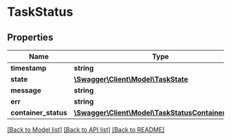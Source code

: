# TaskStatus

## Properties
Name | Type | Description | Notes
------------ | ------------- | ------------- | -------------
**timestamp** | **string** |  | [optional] 
**state** | [**\Swagger\Client\Model\TaskState**](TaskState.md) |  | [optional] 
**message** | **string** |  | [optional] 
**err** | **string** |  | [optional] 
**container_status** | [**\Swagger\Client\Model\TaskStatusContainerStatus**](TaskStatusContainerStatus.md) |  | [optional] 

[[Back to Model list]](../README.md#documentation-for-models) [[Back to API list]](../README.md#documentation-for-api-endpoints) [[Back to README]](../README.md)



